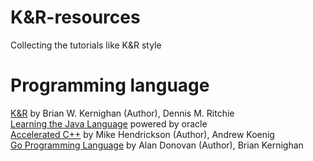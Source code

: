 # K&R-resources
Collecting the tutorials like K&amp;R style

# Programming language
[K&R](https://www.amazon.com/Programming-Language-2nd-Brian-Kernighan/dp/0131103628/ref=sr_1_1?crid=292KJTRPGD1PH&dchild=1&keywords=the+c+programming+language&qid=1610809912&sprefix=the+C+pr%2Caps%2C434&sr=8-1) by Brian W. Kernighan  (Author), Dennis M. Ritchie      
[Learning the Java Language](https://docs.oracle.com/javase/tutorial/java/TOC.html) powered by oracle   
[Accelerated C++](https://www.amazon.com/Accelerated-C-Practical-Programming-Example/dp/020170353X/ref=sr_1_1?crid=16KVY5ONOFXAX&dchild=1&keywords=accelerated+c%2B%2B&qid=1610810037&sprefix=accelerated+C%2Caps%2C468&sr=8-1) by Mike Hendrickson (Author), Andrew Koenig    
[Go Programming Language](https://www.amazon.com/Programming-Language-Addison-Wesley-Professional-Computing/dp/0134190440/ref=sr_1_2?crid=1PNJA8KLU2R3U&dchild=1&keywords=golang+programming+language&qid=1610810245&sprefix=golang+programming+%2Caps%2C424&sr=8-2) by Alan Donovan  (Author), Brian Kernighan   

